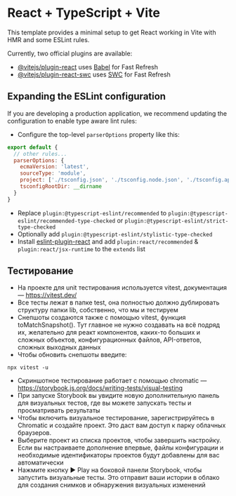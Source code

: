 # React + TypeScript + Vite

This template provides a minimal setup to get React working in Vite with HMR and some ESLint rules.

Currently, two official plugins are available:

- [@vitejs/plugin-react](https://github.com/vitejs/vite-plugin-react/blob/main/packages/plugin-react/README.md) uses [Babel](https://babeljs.io/) for Fast Refresh
- [@vitejs/plugin-react-swc](https://github.com/vitejs/vite-plugin-react-swc) uses [SWC](https://swc.rs/) for Fast Refresh

## Expanding the ESLint configuration

If you are developing a production application, we recommend updating the configuration to enable type aware lint rules:

- Configure the top-level `parserOptions` property like this:

```js
export default {
  // other rules...
  parserOptions: {
    ecmaVersion: 'latest',
    sourceType: 'module',
    project: ['./tsconfig.json', './tsconfig.node.json', './tsconfig.app.json'],
    tsconfigRootDir: __dirname
  }
}
```

- Replace `plugin:@typescript-eslint/recommended` to `plugin:@typescript-eslint/recommended-type-checked` or `plugin:@typescript-eslint/strict-type-checked`
- Optionally add `plugin:@typescript-eslint/stylistic-type-checked`
- Install [eslint-plugin-react](https://github.com/jsx-eslint/eslint-plugin-react) and add `plugin:react/recommended` & `plugin:react/jsx-runtime` to the `extends` list

## Тестирование

- На проекте для unit тестирования используется vitest, документация — https://vitest.dev/
- Все тесты лежат в папке test, она полностью должно дублировать структуру папки lib, собственно, что мы и тестируем
- Снепшоты создаются также с помощью vitest, функция toMatchSnapshot(). Тут главное не нужно создавать на всё подряд их, желательно для реакт компонентов, каких-то больших и сложных объектов, конфигурационных файлов, API-ответов, сложных выходных данных
- Чтобы обновить снепшоты введите:

```
npx vitest -u
```

- Скриншотное тестирование работает с помощью chromatic — https://storybook.js.org/docs/writing-tests/visual-testing
- При запуске Storybook вы увидите новую дополнительную панель для визуальных тестов, где вы можете запускать тесты и просматривать результаты
- Чтобы включить визуальное тестирование, зарегистрируйтесь в Chromatic и создайте проект. Это даст вам доступ к парку облачных браузеров.
- Выберите проект из списка проектов, чтобы завершить настройку. Если вы настраиваете дополнение впервые, файлы конфигурации и необходимые идентификаторы проектов будут добавлены для вас автоматически
- Нажмите кнопку ▶️ Play на боковой панели Storybook, чтобы запустить визуальные тесты. Это отправит ваши истории в облако для создания снимков и обнаружения визуальных изменений
